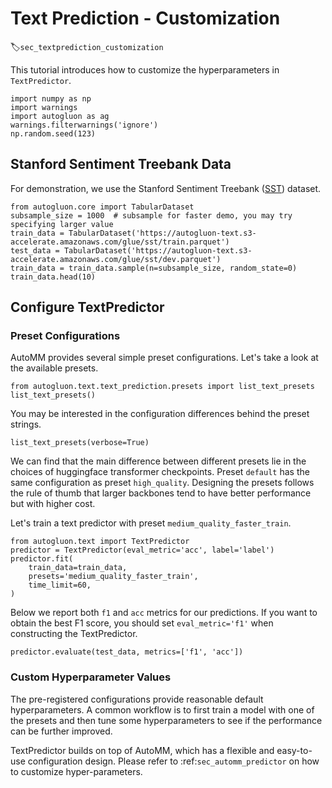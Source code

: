 # Text Prediction - Customization
:label:`sec_textprediction_customization`

This tutorial introduces how to customize the hyperparameters in `TextPredictor`.


```{.python .input}
import numpy as np
import warnings
import autogluon as ag
warnings.filterwarnings('ignore')
np.random.seed(123)
```

## Stanford Sentiment Treebank Data

For demonstration, we use the Stanford Sentiment Treebank ([SST](https://nlp.stanford.edu/sentiment/)) dataset.


```{.python .input}
from autogluon.core import TabularDataset
subsample_size = 1000  # subsample for faster demo, you may try specifying larger value
train_data = TabularDataset('https://autogluon-text.s3-accelerate.amazonaws.com/glue/sst/train.parquet')
test_data = TabularDataset('https://autogluon-text.s3-accelerate.amazonaws.com/glue/sst/dev.parquet')
train_data = train_data.sample(n=subsample_size, random_state=0)
train_data.head(10)
```

## Configure TextPredictor

### Preset Configurations

AutoMM provides several simple preset configurations. Let's take a look at the available presets.


```{.python .input}
from autogluon.text.text_prediction.presets import list_text_presets
list_text_presets()
```

You may be interested in the configuration differences behind the preset strings.


```{.python .input}
list_text_presets(verbose=True)
```

We can find that the main difference between different presets lie in the choices of huggingface transformer checkpoints. Preset `default` has the same configuration as preset `high_quality`. Designing the presets follows the rule of thumb that larger backbones tend to have better performance but with higher cost.

Let's train a text predictor with preset `medium_quality_faster_train`. 


```{.python .input}
from autogluon.text import TextPredictor
predictor = TextPredictor(eval_metric='acc', label='label')
predictor.fit(
    train_data=train_data,
    presets='medium_quality_faster_train',
    time_limit=60,
)
```

Below we report both `f1` and `acc` metrics for our predictions. If you want to obtain the best F1 score, you should set `eval_metric='f1'` when constructing the TextPredictor.


```{.python .input}
predictor.evaluate(test_data, metrics=['f1', 'acc'])
```

### Custom Hyperparameter Values

The pre-registered configurations provide reasonable default hyperparameters. A common workflow is to first train a model with one of the presets and then tune some hyperparameters to see if the performance can be further improved.

TextPredictor builds on top of AutoMM, which has a flexible and easy-to-use configuration design. Please refer to :ref:`sec_automm_predictor` on how to customize hyper-parameters.

